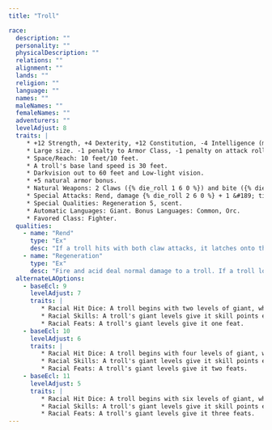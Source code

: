 ```yaml
---
title: "Troll"

race:
  description: ""
  personality: ""
  physicalDescription: ""
  relations: ""
  alignment: ""
  lands: ""
  religion: ""
  language: ""
  names: ""
  maleNames: ""
  femaleNames: ""
  adventurers: ""
  levelAdjust: 8
  traits: |
     * +12 Strength, +4 Dexterity, +12 Constitution, -4 Intelligence (minimum 3), -2 Wisdom, -4 Charisma.
     * Large size. -1 penalty to Armor Class, -1 penalty on attack rolls, -4 penalty on {% skill_link hide %} checks, +4 bonus on grapple checks, lifting and carrying limits double those of Medium characters.
     * Space/Reach: 10 feet/10 feet.
     * A troll's base land speed is 30 feet.
     * Darkvision out to 60 feet and Low-light vision.
     * +5 natural armor bonus.
     * Natural Weapons: 2 Claws ({% die_roll 1 6 0 %}) and bite ({% die_roll 1 6 0 %}).
     * Special Attacks: Rend, damage {% die_roll 2 6 0 %} + 1 &#189; times Str modifier.
     * Special Qualities: Regeneration 5, scent.
     * Automatic Languages: Giant. Bonus Languages: Common, Orc.
     * Favored Class: Fighter.
  qualities:
    - name: "Rend"
      type: "Ex"
      desc: "If a troll hits with both claw attacks, it latches onto the opponent's body and tears the flesh. This attack automatically deals an additional {% die_roll 2 6 0 %}+(1 &#189; str mod) points of damage."
    - name: "Regeneration"
      type: "Ex"
      desc: "Fire and acid deal normal damage to a troll. If a troll loses a limb or body part, the lost portion regrows in {% die_roll 3 6 0 %} minutes. The creature can reattach the severed member instantly by holding it to the stump."
  alternateLAOptions:
    - baseEcl: 9
      levelAdjust: 7
      traits: |
         * Racial Hit Dice: A troll begins with two levels of giant, which provide {% die_roll 2 8 0 %} Hit Dice, a base attack bonus of +1, and base saving throw bonuses of Fort +3, Ref +0, and Will +0.
         * Racial Skills: A troll's giant levels give it skill points equal to 5 * (2 + Int modifier, minimum 1). Its class skills are {% skill_link listen %} and {% skill_link spot %}.
         * Racial Feats: A troll's giant levels give it one feat.
    - baseEcl: 10
      levelAdjust: 6
      traits: |
         * Racial Hit Dice: A troll begins with four levels of giant, which provide {% die_roll 4 8 0 %} Hit Dice, a base attack bonus of +3, and base saving throw bonuses of Fort +4, Ref +1, and Will +1.
         * Racial Skills: A troll's giant levels give it skill points equal to 7 * (2 + Int modifier, minimum 1). Its class skills are {% skill_link listen %} and {% skill_link spot %}.
         * Racial Feats: A troll's giant levels give it two feats.
    - baseEcl: 11
      levelAdjust: 5
      traits: |
         * Racial Hit Dice: A troll begins with six levels of giant, which provide {% die_roll 6 8 0 %} Hit Dice, a base attack bonus of +4, and base saving throw bonuses of Fort +5, Ref +2, and Will +2.
         * Racial Skills: A troll's giant levels give it skill points equal to 9 * (2 + Int modifier, minimum 1). Its class skills are {% skill_link listen %} and {% skill_link spot %}.
         * Racial Feats: A troll's giant levels give it three feats.
---
```

